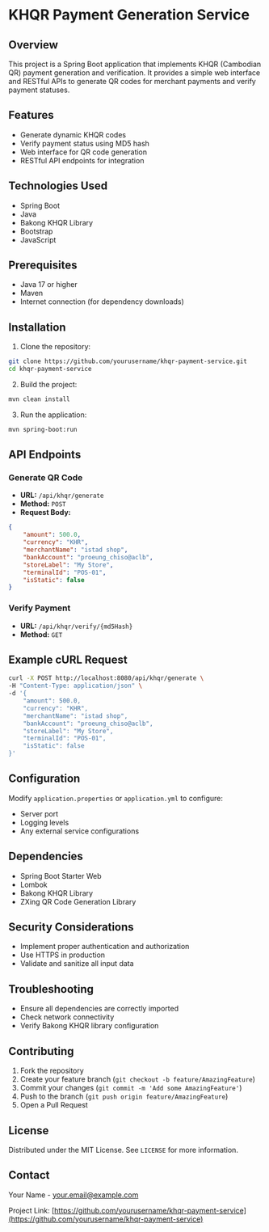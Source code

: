 # KHQR Payment Generation Service

## Overview

This project is a Spring Boot application that implements KHQR (Cambodian QR) payment generation and verification. It provides a simple web interface and RESTful APIs to generate QR codes for merchant payments and verify payment statuses.

## Features

- Generate dynamic KHQR codes
- Verify payment status using MD5 hash
- Web interface for QR code generation
- RESTful API endpoints for integration

## Technologies Used

- Spring Boot
- Java
- Bakong KHQR Library
- Bootstrap
- JavaScript

## Prerequisites

- Java 17 or higher
- Maven
- Internet connection (for dependency downloads)

## Installation

1. Clone the repository:
```bash
git clone https://github.com/yourusername/khqr-payment-service.git
cd khqr-payment-service
```

2. Build the project:
```bash
mvn clean install
```

3. Run the application:
```bash
mvn spring-boot:run
```

## API Endpoints

### Generate QR Code

- **URL:** `/api/khqr/generate`
- **Method:** `POST`
- **Request Body:**
```json
{
    "amount": 500.0,
    "currency": "KHR",
    "merchantName": "istad shop",
    "bankAccount": "proeung_chiso@aclb",
    "storeLabel": "My Store",
    "terminalId": "POS-01",
    "isStatic": false
}
```

### Verify Payment

- **URL:** `/api/khqr/verify/{md5Hash}`
- **Method:** `GET`

## Example cURL Request

```bash
curl -X POST http://localhost:8080/api/khqr/generate \
-H "Content-Type: application/json" \
-d '{
    "amount": 500.0,
    "currency": "KHR",
    "merchantName": "istad shop",
    "bankAccount": "proeung_chiso@aclb",
    "storeLabel": "My Store",
    "terminalId": "POS-01",
    "isStatic": false
}'
```

## Configuration

Modify `application.properties` or `application.yml` to configure:
- Server port
- Logging levels
- Any external service configurations

## Dependencies

- Spring Boot Starter Web
- Lombok
- Bakong KHQR Library
- ZXing QR Code Generation Library

## Security Considerations

- Implement proper authentication and authorization
- Use HTTPS in production
- Validate and sanitize all input data

## Troubleshooting

- Ensure all dependencies are correctly imported
- Check network connectivity
- Verify Bakong KHQR library configuration

## Contributing

1. Fork the repository
2. Create your feature branch (`git checkout -b feature/AmazingFeature`)
3. Commit your changes (`git commit -m 'Add some AmazingFeature'`)
4. Push to the branch (`git push origin feature/AmazingFeature`)
5. Open a Pull Request

## License

Distributed under the MIT License. See `LICENSE` for more information.

## Contact

Your Name - your.email@example.com

Project Link: [https://github.com/yourusername/khqr-payment-service](https://github.com/yourusername/khqr-payment-service)
